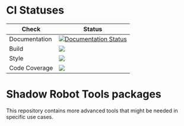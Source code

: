 # CI Statuses

Check | Status
---|---
Documentation|[![Documentation Status](https://readthedocs.org/projects/shadow-robot-tools/badge/?version=latest)](http://shadow-robot-tools.readthedocs.org)
Build|[<img src="https://codebuild.eu-west-2.amazonaws.com/badges?uuid=eyJlbmNyeXB0ZWREYXRhIjoid253elBWdUhQU1g5NkdlenpNQmdxK240UlMwb2NUNVFjV2hQWVJGakpVTmZGeExGbUdJRC9TcnJxQTFIdG95ZDVZd29SYU5uNmo3S0lxMEZEdUlzUElNPSIsIml2UGFyYW1ldGVyU3BlYyI6Ik9rMzlzRFNsUlpvdm9acTQiLCJtYXRlcmlhbFNldFNlcmlhbCI6MX0%3D&branch=melodic-devel"/>](https://eu-west-2.console.aws.amazon.com/codesuite/codebuild/projects/auto_sr_tools_devices_melodic-devel_install_check/)
Style|[<img src="https://codebuild.eu-west-2.amazonaws.com/badges?uuid=eyJlbmNyeXB0ZWREYXRhIjoidkNvLzZYd0FYK29pWmw0SEhINndvYkZxc2FCLzlmcFJ0dk40WGJvM1BRcW90bTRHZVZMaDVwL1BmMEZXNFNFUSsvSTBkT0g3M3hLeVpob1puOU1SR01nPSIsIml2UGFyYW1ldGVyU3BlYyI6IlQwNGlST3ZUUmZ6aHZoTUYiLCJtYXRlcmlhbFNldFNlcmlhbCI6MX0%3D&branch=melodic-devel"/>](https://eu-west-2.console.aws.amazon.com/codesuite/codebuild/projects/auto_sr_tools_devices_melodic-devel_style_check/)
Code Coverage|[<img src="https://codebuild.eu-west-2.amazonaws.com/badges?uuid=eyJlbmNyeXB0ZWREYXRhIjoiVFFSbTY4ODY4Mjg3UHdiWWlJOUMxZWJnMENGOFd2eXhxMHpZNXcyN2hVUzlOT3BXVWhXSElxajhPQXVaV3h1U3l6Z2VOV205UTBKaG5DdytqTVJraERjPSIsIml2UGFyYW1ldGVyU3BlYyI6InZBY2drWTNvVGZTZXN4YUEiLCJtYXRlcmlhbFNldFNlcmlhbCI6MX0%3D&branch=melodic-devel"/>](https://eu-west-2.console.aws.amazon.com/codesuite/codebuild/projects/auto_sr_tools_devices_melodic-devel_code_coverage/)

# Shadow Robot Tools packages
This repository contains more advanced tools that might be needed in specific use cases.
